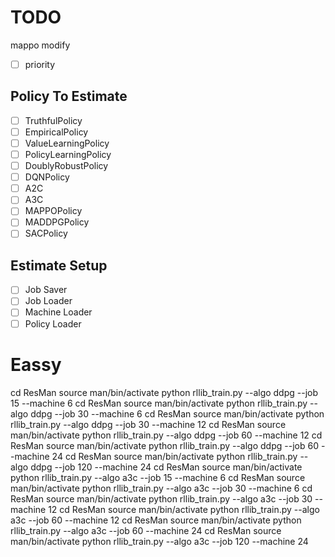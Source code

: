 # TODO

mappo modify

- [ ] priority

## Policy To Estimate

- [ ] TruthfulPolicy
- [ ] EmpiricalPolicy
- [ ] ValueLearningPolicy
- [ ] PolicyLearningPolicy
- [ ] DoublyRobustPolicy
- [ ] DQNPolicy
- [ ] A2C
- [ ] A3C
- [ ] MAPPOPolicy
- [ ] MADDPGPolicy
- [ ] SACPolicy

## Estimate Setup

- [ ] Job Saver
- [ ] Job Loader
- [ ] Machine Loader
- [ ] Policy Loader

# Eassy

cd ResMan
source man/bin/activate
python rllib_train.py --algo ddpg --job 15 --machine 6
cd ResMan
source man/bin/activate
python rllib_train.py --algo ddpg --job 30  --machine 6
cd ResMan
source man/bin/activate
python rllib_train.py --algo ddpg --job 30 --machine 12
cd ResMan
source man/bin/activate
python rllib_train.py --algo ddpg --job 60 --machine 12
cd ResMan
source man/bin/activate
python rllib_train.py --algo ddpg --job 60 --machine 24
cd ResMan
source man/bin/activate
python rllib_train.py --algo ddpg --job 120 --machine 24
cd ResMan
source man/bin/activate
python rllib_train.py --algo a3c --job 15 --machine 6
cd ResMan
source man/bin/activate
python rllib_train.py --algo a3c --job 30  --machine 6
cd ResMan
source man/bin/activate
python rllib_train.py --algo a3c --job 30 --machine 12
cd ResMan
source man/bin/activate
python rllib_train.py --algo a3c --job 60 --machine 12
cd ResMan
source man/bin/activate
python rllib_train.py --algo a3c --job 60 --machine 24
cd ResMan
source man/bin/activate
python rllib_train.py --algo a3c --job 120 --machine 24
